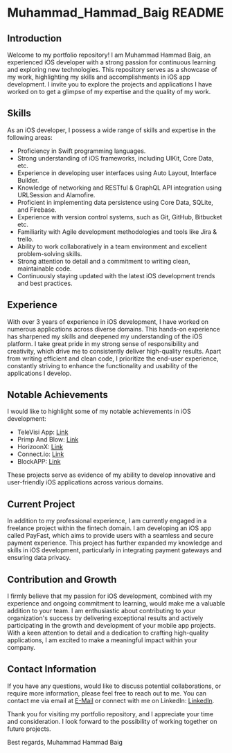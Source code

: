 # Muhammad_Hammad_Baig README

## Introduction
Welcome to my portfolio repository! I am Muhammad Hammad Baig, an experienced iOS developer with a strong passion for continuous learning and exploring new technologies. This repository serves as a showcase of my work, highlighting my skills and accomplishments in iOS app development. I invite you to explore the projects and applications I have worked on to get a glimpse of my expertise and the quality of my work.

## Skills
As an iOS developer, I possess a wide range of skills and expertise in the following areas:

- Proficiency in Swift programming languages.
- Strong understanding of iOS frameworks, including UIKit, Core Data, etc.
- Experience in developing user interfaces using Auto Layout, Interface Builder.
- Knowledge of networking and RESTful & GraphQL API integration using URLSession and Alamofire.
- Proficient in implementing data persistence using Core Data, SQLite, and Firebase.
- Experience with version control systems, such as Git, GitHub, Bitbucket etc.
- Familiarity with Agile development methodologies and tools like Jira & trello.
- Ability to work collaboratively in a team environment and excellent problem-solving skills.
- Strong attention to detail and a commitment to writing clean, maintainable code.
- Continuously staying updated with the latest iOS development trends and best practices.


## Experience
With over 3 years of experience in iOS development, I have worked on numerous applications across diverse domains. This hands-on experience has sharpened my skills and deepened my understanding of the iOS platform. I take great pride in my strong sense of responsibility and creativity, which drive me to consistently deliver high-quality results. Apart from writing efficient and clean code, I prioritize the end-user experience, constantly striving to enhance the functionality and usability of the applications I develop.

## Notable Achievements
I would like to highlight some of my notable achievements in iOS development:

- TeleVisi App: [Link](https://apps.apple.com/pk/app/televisiapp/id1610575490)
- Primp And Blow: [Link](https://apps.apple.com/ca/app/primp-and-blow/id921704948)
- HorizoonX: [Link](https://apps.apple.com/app/horizoonx/id1644369728)
- Connect.io: [Link](https://apps.apple.com/us/app/connect-io/id1593871121)
- BlockAPP: [Link](https://apps.apple.com/pk/app/blockapp-2/id1305739077)

These projects serve as evidence of my ability to develop innovative and user-friendly iOS applications across various domains.

## Current Project
In addition to my professional experience, I am currently engaged in a freelance project within the fintech domain. I am developing an iOS app called PayFast, which aims to provide users with a seamless and secure payment experience. This project has further expanded my knowledge and skills in iOS development, particularly in integrating payment gateways and ensuring data privacy.

## Contribution and Growth
I firmly believe that my passion for iOS development, combined with my experience and ongoing commitment to learning, would make me a valuable addition to your team. I am enthusiastic about contributing to your organization's success by delivering exceptional results and actively participating in the growth and development of your mobile app projects. With a keen attention to detail and a dedication to crafting high-quality applications, I am excited to make a meaningful impact within your company.

## Contact Information
If you have any questions, would like to discuss potential collaborations, or require more information, please feel free to reach out to me. You can contact me via email at [E-Mail](mirxahmmad85@gmail.com) or connect with me on LinkedIn: [LinkedIn](https://www.linkedin.com/in/mhammadbaig/).

Thank you for visiting my portfolio repository, and I appreciate your time and consideration. I look forward to the possibility of working together on future projects.

Best regards,
Muhammad Hammad Baig
